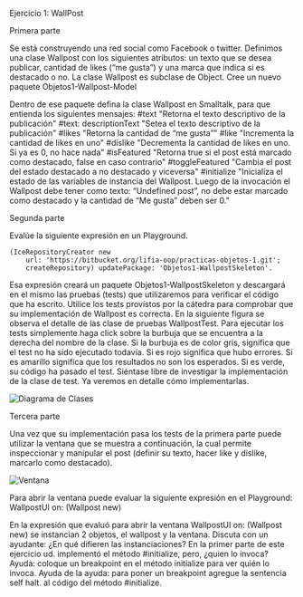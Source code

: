 Ejercicio 1: WallPost

Primera parte

Se está construyendo una red social como Facebook o twitter. Definimos una clase Wallpost con los siguientes atributos: un texto que se desea publicar, cantidad de likes (“me gusta”) y una marca que indica si es destacado o no. La clase Wallpost es subclase de Object.
Cree un nuevo paquete Objetos1-Wallpost-Model

Dentro de ese paquete defina la clase Wallpost en Smalltalk, para que entienda los siguientes mensajes:
#text 
"Retorna el texto descriptivo de la publicación"
#text: descriptionText 
"Setea el texto descriptivo de la publicación"
#likes 
"Retorna la cantidad de “me gusta”"
#like 
"Incrementa la cantidad de likes en uno"
#dislike 
"Decrementa la cantidad de likes en uno. Si ya es 0, no hace nada"
#isFeatured 
"Retorna true si el post está marcado como destacado, false en caso contrario"
#toggleFeatured 
"Cambia el post del estado destacado a no destacado y viceversa"
#initialize 
"Inicializa el estado de las variables de instancia del Wallpost. Luego de la invocación el Wallpost debe tener como texto: “Undefined post”, no debe estar marcado como destacado y la cantidad de “Me gusta” deben ser 0."

Segunda parte

Evalúe la siguiente expresión en un Playground.

    (IceRepositoryCreator new
      	url: 'https://bitbucket.org/lifia-oop/practicas-objetos-1.git';
      	createRepository) updatePackage: 'Objetos1-WallpostSkeleton'.

Esa expresión creará un paquete Objetos1-WallpostSkeleton y descargará en el mismo las pruebas (tests) que utilizaremos para verificar el código que ha escrito. 
Utilice los tests provistos por la cátedra para comprobar que su implementación de Wallpost es correcta. En la siguiente figura se observa el detalle de las clase de pruebas WallpostTest. Para ejecutar los tests simplemente haga click sobre la burbuja que se encuentra a la derecha del nombre de la clase. Si la burbuja es de color gris, significa que el test no ha sido ejecutado todavía. Si es rojo significa que hubo errores. Si es amarillo significa que los resultados no son los esperados. Si es verde, su código ha pasado el test.  Siéntase libre de investigar la implementación de la clase de test. Ya veremos en detalle cómo implementarlas. 

![Diagrama de Clases](https://github.com/sergiooscarfauez/Orientacion-a-Objetos-I-UNLP-Facultad-de-Informatica/blob/master/Ejercicio%201%20WallPost/Imagenes/1.png?raw=true)

Tercera parte

Una vez que su implementación pasa los tests de la primera parte puede utilizar la ventana que se muestra a continuación, la cual permite inspeccionar y manipular el post (definir su texto, hacer like y dislike, marcarlo como destacado).

![Ventana](https://github.com/sergiooscarfauez/Orientacion-a-Objetos-I-UNLP-Facultad-de-Informatica/blob/master/Ejercicio%201%20WallPost/Imagenes/2.png?raw=true)

Para abrir la ventana puede evaluar la siguiente expresión en el Playground:
WallpostUI on: (Wallpost new)

En la expresión que evaluó para abrir la ventana WallpostUI on: (Wallpost new) se instancian 2 objetos, el wallpost y la ventana. Discuta con un ayudante:
¿En qué difieren las instanciaciones?
En la primer parte de este ejercicio ud. implementó el método #initialize, pero, ¿quien lo invoca? 
Ayuda: coloque un breakpoint en el método initialize para ver quién lo invoca. 
Ayuda de la ayuda: para poner un breakpoint agregue la sentencia self halt. al código del método #initialize.
